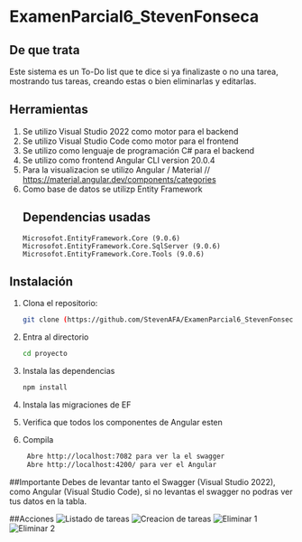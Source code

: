 # ExamenParcial6_StevenFonseca

## De que trata
Este sistema es un To-Do list que te dice si ya finalizaste o no una tarea, mostrando tus tareas, creando estas o bien eliminarlas y editarlas.

## Herramientas
1. Se utilizo Visual Studio 2022 como motor para el backend
2. Se utilizo Visual Studio Code como motor para el frontend
3. Se utilizo como lenguaje de programación C# para el backend
4. Se utilizo como frontend Angular CLI version 20.0.4
5. Para la visualizacion se utilizo Angular / Material // https://material.angular.dev/components/categories
6. Como base de datos se utilizp Entity Framework
   ## Dependencias usadas
       Microsofot.EntityFramework.Core (9.0.6)
       Microsofot.EntityFramework.Core.SqlServer (9.0.6)
       Microsofot.EntityFramework.Core.Tools (9.0.6)
   
## Instalación
1. Clona el repositorio:
   ```bash
   git clone (https://github.com/StevenAFA/ExamenParcial6_StevenFonseca)
   
2. Entra al directorio
    ```bash
    cd proyecto
   
3.  Instala las dependencias
     ```bash
     npm install

4. Instala las migraciones de EF

5. Verifica que todos los componentes de Angular esten

6. Compila
   ```bash
    Abre http://localhost:7082 para ver la el swagger
    Abre http://localhost:4200/ para ver el Angular
   
##Importante
Debes de levantar tanto el Swagger (Visual Studio 2022), como Angular (Visual Studio Code), si no levantas el swagger no podras ver tus datos en la tabla.

##Acciones
   ![Listado de tareas](https://github.com/user-attachments/assets/74d442e3-27c9-4cda-913e-d8cfb46aafad)
   ![Creacion de tareas](https://github.com/user-attachments/assets/b4f32a35-c5eb-4922-83cd-c23c3aba3f9a)
   ![Eliminar 1](https://github.com/user-attachments/assets/4dd52c82-e1f4-4eb9-a071-5aed2ed220fe)
   ![Eliminar 2](https://github.com/user-attachments/assets/0b45bb21-b15e-4362-8ed1-a26d76dfabdd)
  
